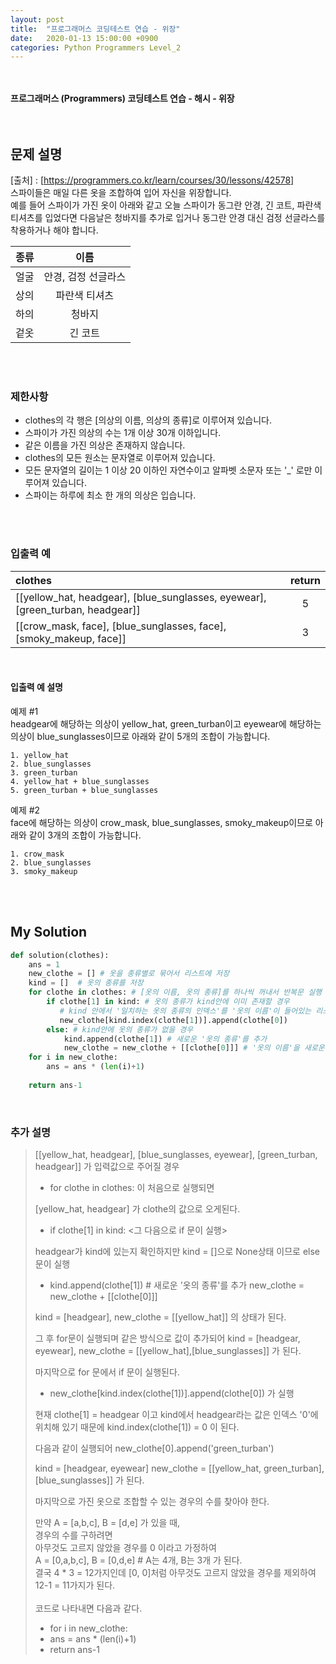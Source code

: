 ```yaml
---
layout: post
title:  "프로그래머스 코딩테스트 연습 - 위장"
date:   2020-01-13 15:00:00 +0900
categories: Python Programmers Level_2
---
```


<br /><br /> 
**프로그래머스 (Programmers) 코딩테스트 연습 - 해시 - 위장** 
<br /><br /><br />

## 문제 설명

[출처] : [https://programmers.co.kr/learn/courses/30/lessons/42578] <br />
스파이들은 매일 다른 옷을 조합하여 입어 자신을 위장합니다. <br />
예를 들어 스파이가 가진 옷이 아래와 같고 오늘 스파이가 동그란 안경, 긴 코트, 파란색 티셔츠를 입었다면 다음날은 청바지를 추가로 입거나 동그란 안경 대신 검정 선글라스를 착용하거나 해야 합니다.

| 종류 | 이름 |
|:--:|:--:|
| 얼굴 | 안경, 검정 선글라스 |
| 상의 | 파란색 티셔츠 |
| 하의 | 청바지 |
| 겉옷 | 긴 코트 |

<br /><br />

### 제한사항
-   clothes의 각 행은 [의상의 이름, 의상의 종류]로 이루어져 있습니다.
-   스파이가 가진 의상의 수는 1개 이상 30개 이하입니다.
-   같은 이름을 가진 의상은 존재하지 않습니다.
-   clothes의 모든 원소는 문자열로 이루어져 있습니다.
-   모든 문자열의 길이는 1 이상 20 이하인 자연수이고 알파벳 소문자 또는 '_' 로만 이루어져 있습니다.
-   스파이는 하루에 최소 한 개의 의상은 입습니다.

<br /><br />

### 입출력 예

|clothes|return|
|:--|:--:|
|[[yellow_hat,  headgear], [blue_sunglasses,  eyewear], [green_turban,  headgear]]|5|
|[[crow_mask,  face], [blue_sunglasses,  face], [smoky_makeup,  face]]|3| 

<br />

#### 입출력 예 설명

예제 #1  
headgear에 해당하는 의상이 yellow_hat, green_turban이고 eyewear에 해당하는 의상이 blue_sunglasses이므로 아래와 같이 5개의 조합이 가능합니다.

```
1. yellow_hat
2. blue_sunglasses
3. green_turban
4. yellow_hat + blue_sunglasses
5. green_turban + blue_sunglasses
```

예제 #2  
face에 해당하는 의상이 crow_mask, blue_sunglasses, smoky_makeup이므로 아래와 같이 3개의 조합이 가능합니다.

```
1. crow_mask
2. blue_sunglasses
3. smoky_makeup
```

<br /><br />

##  My Solution
```python
def solution(clothes):
    ans = 1 
    new_clothe = [] # 옷을 종류별로 묶어서 리스트에 저장
    kind = []  # 옷의 종류를 저장 
    for clothe in clothes: # [옷의 이름, 옷의 종류]를 하나씩 꺼내서 반복문 실행 
        if clothe[1] in kind: # 옷의 종류가 kind안에 이미 존재할 경우 
           # kind 안에서 '일치하는 옷의 종류의 인덱스'를 '옷의 이름'이 들어있는 리스트의 인덱스에 대입. 그 위치에 새로운 '옷의 이름'을 추가한다. 
           new_clothe[kind.index(clothe[1])].append(clothe[0]) 
        else: # kind안에 옷의 종류가 없을 경우 
            kind.append(clothe[1]) # 새로운 '옷의 종류'를 추가
            new_clothe = new_clothe + [[clothe[0]]] # '옷의 이름'을 새로운 이중 리스트에 추가
    for i in new_clothe:
        ans = ans * (len(i)+1)
        
    return ans-1
```
<br />

### 추가 설명 
> [[yellow_hat, headgear], [blue_sunglasses, eyewear], [green_turban, headgear]] 가 입력값으로 주어질 경우 
> - for clothe in clothes: 이 처음으로 실행되면
>
> [yellow_hat, headgear] 가 clothe의 값으로 오게된다. 
> - if clothe[1] in kind:  <그 다음으로 if 문이 실행> 
>
> headgear가 kind에 있는지 확인하지만 kind = []으로 None상태 이므로 
> else 문이 실행 
> - kind.append(clothe[1]) # 새로운 '옷의 종류'를 추가
       new_clothe = new_clothe + [[clothe[0]]]
> 
> kind = [headgear], new_clothe = [[yellow_hat]] 의 상태가 된다.
>
> 그 후 for문이 실행되며 같은 방식으로 값이 추가되어
> kind = [headgear, eyewear], new_clothe = [[yellow_hat],[blue_sunglasses]] 가 된다. 
>
> 마지막으로 for 문에서 if 문이 실행된다.
> - new_clothe[kind.index(clothe[1])].append(clothe[0]) 가 실행
> 
> 현재 clothe[1] = headgear 이고 kind에서 headgear라는 값은 인덱스 '0'에 위치해 있기 때문에 kind.index(clothe[1]) = 0 이 된다.
> 
> 다음과 같이 실행되어 
> new_clothe[0].append('green_turban')
> 
> kind = [headgear, eyewear]
> new_clothe = [[yellow_hat, green_turban], [blue_sunglasses]] 가 된다. 
>
> 마지막으로 가진 옷으로 조합할 수 있는 경우의 수를 찾아야 한다. 
>
> 만약 A = [a,b,c], B = [d,e] 가 있을 때, <br />
> 경우의 수를 구하려면 <br />
> 아무것도 고르지 않았을 경우를 0 이라고 가정하여 <br />
> A = [0,a,b,c], B = [0,d,e]  # A는 4개, B는 3개 가 된다. <br />
> 결국 4 * 3 = 12가지인데 [0, 0]처럼 아무것도 고르지 않았을 경우를 제외하여 12-1 = 11가지가 된다. <br /><br />
> 코드로 나타내면 다음과 같다.
> - for i in new_clothe:
> - ans = ans * (len(i)+1)
> - return ans-1
